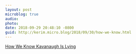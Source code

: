 ```yaml
---
layout: post
microblog: true
audio: 
photo: 
date: 2018-09-29 20:48:10 -0800
guid: http://kerim.micro.blog/2018/09/30/how-we-know.html
---
```

[How We Know Kavanaugh Is Lying](https://www.currentaffairs.org/2018/09/how-we-know-kavanaugh-is-lying)
